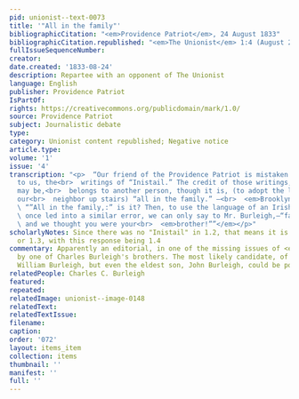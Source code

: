```yaml
---
pid: unionist--text-0073
title: '"All in the family"'
bibliographicCitation: "<em>Providence Patriot</em>, 24 August 1833"
bibliographicCitation.republished: "<em>The Unionist</em> 1:4 (August 22, 1833)"
fullIssueSequenceNumber: 
creator: 
date.created: '1833-08-24'
description: Repartee with an opponent of The Unionist
language: English
publisher: Providence Patriot
IsPartOf: 
rights: https://creativecommons.org/publicdomain/mark/1.0/
source: Providence Patriot
subject: Journalistic debate
type: 
category: Unionist content republished; Negative notice
article.type: 
volume: '1'
issue: '4'
transcription: "<p>  “Our friend of the Providence Patriot is mistaken in attributing
  to us, the<br>  writings of “Inistail.” The credit of those writings, whatever it
  may be,<br>  belongs to another person, though it is, (to adopt the language of
  our<br>  neighbor up stairs) “all in the family.” –<br>  <em>Brooklyn (Ct.) Unionist.”</em></p><p>
  \ “”All in the family,:” is it? Then, to use the language of an Irishman who was<br>
  \ once led into a similar error, we can only say to Mr. Burleigh,—“faith, sir,<br>
  \ and we thought you were your<br>  <em>brother!””</em></p>"
scholarlyNotes: Since there was no "Inistail" in 1.2, that means it is either in 1.1
  or 1.3, with this response being 1.4
commentary: Apparently an editorial, in one of the missing issues of <em>The Unionist</em>,
  by one of Charles Burleigh's brothers. The most likely candidate, of course, is
  William Burleigh, but even the eldest son, John Burleigh, could be possible.
relatedPeople: Charles C. Burleigh
featured: 
repeated: 
relatedImage: unionist--image-0148
relatedText: 
relatedTextIssue: 
filename: 
caption: 
order: '072'
layout: items_item
collection: items
thumbnail: ''
manifest: ''
full: ''
---
```

